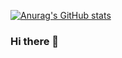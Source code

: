 
[![Anurag's GitHub stats](https://github-readme-stats.vercel.app/api?username=aprkali&theme=darcula&show_icons=true)](https://github.com/anuraghazra/github-readme-stats)

### Hi there 👋
<!--
**AprKali/AprKali** is a ✨ _special_ ✨ repository because its `README.md` (this file) appears on your GitHub profile.

Here are some ideas to get you started:

- 🔭 I’m currently working on ...
- 🌱 I’m currently learning ...
- 👯 I’m looking to collaborate on ...
- 🤔 I’m looking for help with ...
- 💬 Ask me about ...
- 📫 How to reach me: ...
- 😄 Pronouns: ...
- ⚡ Fun fact: ...
-->
